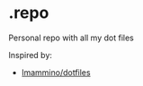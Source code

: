 # .repo
Personal repo with all my dot files

Inspired by:
- [lmammino/dotfiles](https://github.com/lmammino/dotfiles)
